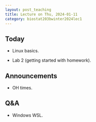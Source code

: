 ```yaml
---
layout: post_teaching
title: Lecture on Thu, 2024-01-11
category: biostat203bwinter2024lec1
---
```


## Today

* Linux basics.

* Lab 2 (getting started with homework).

## Announcements

* OH times.

## Q&A

* Windows WSL.
